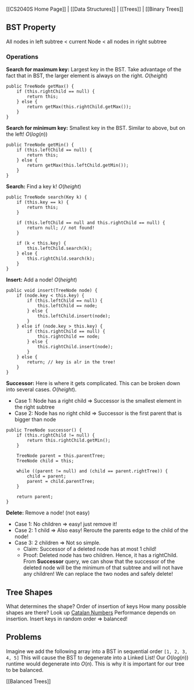 [[CS2040S Home Page]] | [[Data Structures]] | [[Trees]] | [[Binary Trees]]

## BST Property

All nodes in left subtree < current Node < all nodes in right subtree

### Operations

**Search for maximum key:** Largest key in the BST. Take advantage of the fact that in BST, the larger element is always on the right. $O(height)$

```
public TreeNode getMax() {
	if (this.rightChild == null) {
		return this;
	} else {
		return getMax(this.rightChild.getMax());
	}
}
```

**Search for minimum key:** Smallest key in the BST. Similar to above, but on the left! $O(log(n))$
```
public TreeNode getMin() {
	if (this.leftChild == null) {
		return this;
	} else {
		return getMax(this.leftChild.getMin());
	}
}
```

**Search:** Find a key k! $O(height)$
```
public TreeNode search(Key k) {
	if (this.key == k) {
		return this;
	} 

	if (this.leftChild == null and this.rightChild == null) {
		return null; // not found!
	}

	if (k < this.key) {
		this.leftChild.search(k);
	} else {
		this.rightChild.search(k);
	}
}
```

**Insert:** Add a node! $O(height)$
```
public void insert(TreeNode node) {
	if (node.key < this.key) {
		if (this.leftChild == null) {
			this.leftChild == node;
		} else {
			this.leftChild.insert(node);
		}
	} else if (node.key > this.key) {
		if (this.rightChild == null) {
			this.rightChild == node;
		} else {
			this.rightChild.insert(node);
		}
	} else {
		return; // key is alr in the tree!
	}
}
```

**Successor:** Here is where it gets complicated. This can be broken down into several cases. $O(height)$.
- Case 1: Node has a right child $\Rightarrow$ Successor is the smallest element in the right subtree
- Case 2: Node has no right child $\Rightarrow$ Successor is the first parent that is bigger than node
```
public TreeNode successor() {
	if (this.rightChild != null) {
		return this.rightChild.getMin();
	}
	
	TreeNode parent = this.parentTree;
	TreeNode child = this;

	while ((parent != null) and (child == parent.rightTree)) {
		child = parent;
		parent = child.parentTree;
	}

	return parent;	
}
```

**Delete:** Remove a node! (not easy)
- Case 1: No children $\Rightarrow$ easy! just remove it!
- Case 2: 1 child $\Rightarrow$ Also easy! Reroute the parents edge to the child of the node!
- Case 3: 2 children $\Rightarrow$ Not so simple. 
	- Claim: Successor of a deleted node has at most 1 child!
	- Proof: Deleted node has two children. Hence, it has a rightChild. From **Successor** query, we can show that the successor of the deleted node will be the minimum of that subtree and will not have any children! We can replace the two nodes and safely delete!
## Tree Shapes

What determines the shape? Order of insertion of keys
How many possible shapes are there? Look up [Catalan Numbers](https://www.whitman.edu/mathematics/cgt_online/book/section03.05.html)
Performance depends on insertion. Insert keys in random order $\Rightarrow$ balanced!

## Problems

Imagine we add the following array into a BST in sequential order `[1, 2, 3, 4, 5]`
This will cause the BST to degenerate into a Linked List! Our $O(log(n))$ runtime would degenerate into $O(n)$. This is why it is important for our tree to be balanced.

[[Balanced Trees]]
